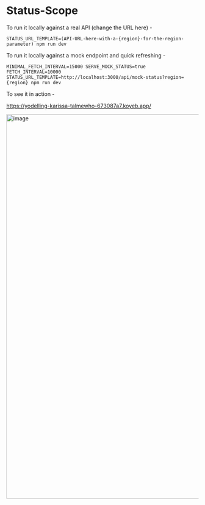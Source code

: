 # Status-Scope

To run it locally against a real API (change the URL here) -

`STATUS_URL_TEMPLATE=(API-URL-here-with-a-{region}-for-the-region-parameter) npm run dev`

To run it locally against a mock endpoint and quick refreshing -

`MINIMAL_FETCH_INTERVAL=15000 SERVE_MOCK_STATUS=true FETCH_INTERVAL=10000 STATUS_URL_TEMPLATE=http://localhost:3000/api/mock-status?region={region} npm run dev`


To see it in action -

https://yodelling-karissa-talmewho-673087a7.koyeb.app/

<img width="1490" height="1007" alt="image" src="https://github.com/user-attachments/assets/40910f4c-e868-4b0b-860a-2291c0efa706" />
